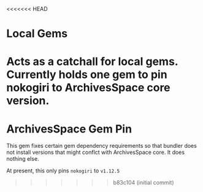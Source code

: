 <<<<<<< HEAD
# Local Gems

Acts as a catchall for local gems. Currently holds one gem to pin
nokogiri to ArchivesSpace core version.
=======
# ArchivesSpace Gem Pin

This gem fixes certain gem dependency requirements so that bundler does not install versions that 
might conflct with ArchivesSpace core. It does nothing else.

At present, this only pins `nokogiri` to `v1.12.5`
>>>>>>> b83c104 (initial commit)
